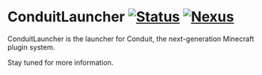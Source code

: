 # ConduitLauncher [![Status](https://github.com/ConduitMC/ConduitLauncher/workflows/Gradle%20CI/badge.svg)](https://github.com/ConduitMC/ConduitLauncher/actions) [![Nexus](https://img.shields.io/static/v1?label=Nexus&message=Repository&color=bright-green?style=flat)](https://repo.conduit.systems/)

ConduitLauncher is the launcher for Conduit, the next-generation Minecraft plugin system.

Stay tuned for more information.

